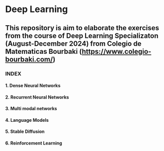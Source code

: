 # Deep Learning

## This repository is aim to elaborate the exercises from the course of Deep Learning Specializaton (August-December 2024) from Colegio de Matematicas Bourbaki (https://www.colegio-bourbaki.com/)


### INDEX

#### 1. Dense Neural Networks
#### 2. Recurrent Neural Networks
#### 3. Multi modal networks
#### 4. Language Models
#### 5. Stable Diffusion
#### 6. Reinforcement Learning
